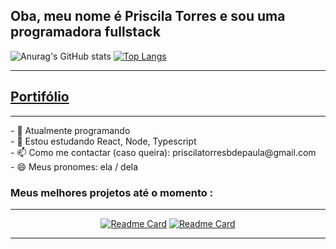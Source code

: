 ## Oba, meu nome é Priscila Torres e sou uma programadora fullstack

![Anurag's GitHub stats](https://github-readme-stats.vercel.app/api?username=PrieTorres&show_icons=true&theme=radical)
[![Top Langs](https://github-readme-stats.vercel.app/api/top-langs/?username=PrieTorres&layout=compact)](https://github.com/PrieTorres?tab=repositories)
<hr>

## [Portifólio](https://ethereal-argon-427820-m6.web.app/)

<hr>
- 🔭 Atualmente programando <br>
- 🌱 Estou estudando React, Node, Typescript <br>
- 📫 Como me contactar (caso queira): priscilatorresbdepaula@gmail.com <br>
- 😄 Meus pronomes: ela / dela <br>

### Meus melhores projetos até o momento :
<hr>
<div align="center">

 [![Readme Card](https://github-readme-stats.vercel.app/api/pin/?username=PrieTorres&repo=Ramen-commerce)](https://github.com/PrieTorres/Ramen-commerce)
 [![Readme Card](https://github-readme-stats.vercel.app/api/pin/?username=PrieTorres&repo=space-warrior)](https://github.com/PrieTorres/space-warrior)
 
</div>

<hr>
